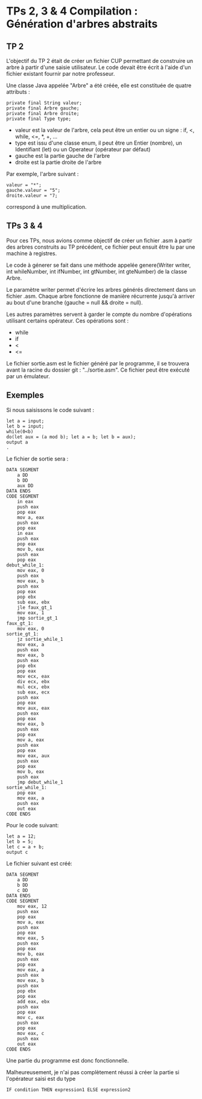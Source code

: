 # TPs 2, 3 & 4 Compilation : Génération d'arbres abstraits

## TP 2

L'objectif du TP 2 était de créer un fichier CUP permettant de construire un arbre à partir d'une saisie utilisateur. Le code devait être écrit à l'aide d'un fichier existant fournir par notre professeur.

Une classe Java appelée "Arbre" a été créée, elle est constituée de quatre attributs :
```
private final String valeur;
private final Arbre gauche;
private final Arbre droite;
private final Type type;
```
* valeur est la valeur de l'arbre, cela peut être un entier ou un signe : if, <, while, <=, *, +, ...
* type est issu d'une classe enum, il peut être un Entier (nombre), un Identifiant (let) ou un Operateur (opérateur par défaut)
* gauche est la partie gauche de l'arbre
* droite est la partie droite de l'arbre

Par exemple, l'arbre suivant :
```
valeur = "*";
gauche.valeur = "5";
droite.valeur = "7;
```
correspond à une multiplication.

## TPs 3 & 4

Pour ces TPs, nous avions comme objectif de créer un fichier .asm à partir des arbres construits au TP précédent, ce fichier peut ensuit être lu par une machine à registres.

Le code à génerer se fait dans une méthode appelée genere(Writer writer, int whileNumber, int ifNumber, int gtNumber, int gteNumber) de la classe Arbre.

Le paramètre writer permet d'écrire les arbres générés directement dans un fichier .asm. Chaque arbre fonctionne de manière récurrente jusqu'à arriver au bout d'une branche (gauche = null && droite = null).

Les autres paramètres servent à garder le compte du nombre d'opérations utilisant certains opérateur. Ces opérations sont :
* while
* if
* <
* <=

Le fichier sortie.asm est le fichier généré par le programme, il se trouvera avant la racine du dossier git : "../sortie.asm". Ce fichier peut être exécuté par un émulateur.

## Exemples

Si nous saisissons le code suivant :
```
let a = input;
let b = input;
while(0<b)
do(let aux = (a mod b); let a = b; let b = aux);
output a
.
```
Le fichier de sortie sera :
```
DATA SEGMENT
	a DD
	b DD
	aux DD
DATA ENDS
CODE SEGMENT
	in eax
	push eax
	pop eax
	mov a, eax
	push eax
	pop eax
	in eax
	push eax
	pop eax
	mov b, eax
	push eax
	pop eax
debut_while_1:
	mov eax, 0
	push eax
	mov eax, b
	push eax
	pop eax
	pop ebx
	sub eax, ebx
	jle faux_gt_1
	mov eax, 1
	jmp sortie_gt_1
faux_gt_1:
	mov eax, 0
sortie_gt_1:
	jz sortie_while_1
	mov eax, a
	push eax
	mov eax, b
	push eax
	pop ebx
	pop eax
	mov ecx, eax
	div ecx, ebx
	mul ecx, ebx
	sub eax, ecx
	push eax
	pop eax
	mov aux, eax
	push eax
	pop eax
	mov eax, b
	push eax
	pop eax
	mov a, eax
	push eax
	pop eax
	mov eax, aux
	push eax
	pop eax
	mov b, eax
	push eax
	jmp debut_while_1
sortie_while_1:
	pop eax
	mov eax, a
	push eax
	out eax
CODE ENDS
```

Pour le code suivant:
```
let a = 12;
let b = 5;
let c = a + b;
output c
```
Le fichier suivant est créé:
```
DATA SEGMENT
	a DD
	b DD
	c DD
DATA ENDS
CODE SEGMENT
	mov eax, 12
	push eax
	pop eax
	mov a, eax
	push eax
	pop eax
	mov eax, 5
	push eax
	pop eax
	mov b, eax
	push eax
	pop eax
	mov eax, a
	push eax
	mov eax, b
	push eax
	pop ebx
	pop eax
	add eax, ebx
	push eax
	pop eax
	mov c, eax
	push eax
	pop eax
	mov eax, c
	push eax
	out eax
CODE ENDS
```

Une partie du programme est donc fonctionnelle.

Malheureusement, je n'ai pas complètement réussi à créer la partie si l'opérateur saisi est du type
```
IF condition THEN expression1 ELSE expression2
```
